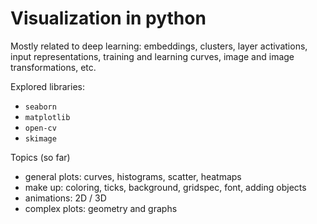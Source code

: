 # Visualization in python

Mostly related to deep learning: embeddings, clusters, layer activations, input representations, training and learning curves, image and image transformations, etc.

Explored libraries:
- `seaborn`
- `matplotlib`
- `open-cv`
- `skimage`

Topics (so far)
- general plots: curves, histograms, scatter, heatmaps
- make up: coloring, ticks, background, gridspec, font, adding objects
- animations: 2D / 3D
- complex plots: geometry and graphs
